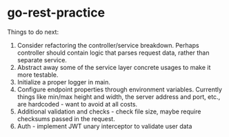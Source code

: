 # go-rest-practice

Things to do next:

1. Consider refactoring the controller/service breakdown. Perhaps controller should contain logic that parses request data, rather than separate service.
2. Abstract away some of the service layer concrete usages to make it more testable.
3. Initialize a proper logger in main.
4. Configure endpoint properties through environment variables. Currently things like min/max height and width, the server address and port, etc., are hardcoded - want to avoid at all costs.
5. Additional validation and checks - check file size, maybe require checksums passed in the request. 
6. Auth - implement JWT unary interceptor to validate user data
